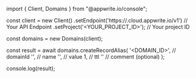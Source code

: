 import { Client, Domains } from "@appwrite.io/console";

const client = new Client()
    .setEndpoint('https://<REGION>.cloud.appwrite.io/v1') // Your API Endpoint
    .setProject('<YOUR_PROJECT_ID>'); // Your project ID

const domains = new Domains(client);

const result = await domains.createRecordAlias(
    '<DOMAIN_ID>', // domainId
    '<NAME>', // name
    '<VALUE>', // value
    1, // ttl
    '<COMMENT>' // comment (optional)
);

console.log(result);
